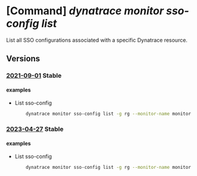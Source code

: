 # [Command] _dynatrace monitor sso-config list_

List all SSO configurations associated with a specific Dynatrace resource.

## Versions

### [2021-09-01](/Resources/mgmt-plane/L3N1YnNjcmlwdGlvbnMve30vcmVzb3VyY2Vncm91cHMve30vcHJvdmlkZXJzL2R5bmF0cmFjZS5vYnNlcnZhYmlsaXR5L21vbml0b3JzL3t9L3NpbmdsZXNpZ25vbmNvbmZpZ3VyYXRpb25z/2021-09-01.xml) **Stable**

<!-- mgmt-plane /subscriptions/{}/resourcegroups/{}/providers/dynatrace.observability/monitors/{}/singlesignonconfigurations 2021-09-01 -->

#### examples

- List sso-config
    ```bash
        dynatrace monitor sso-config list -g rg --monitor-name monitor
    ```

### [2023-04-27](/Resources/mgmt-plane/L3N1YnNjcmlwdGlvbnMve30vcmVzb3VyY2Vncm91cHMve30vcHJvdmlkZXJzL2R5bmF0cmFjZS5vYnNlcnZhYmlsaXR5L21vbml0b3JzL3t9L3NpbmdsZXNpZ25vbmNvbmZpZ3VyYXRpb25z/2023-04-27.xml) **Stable**

<!-- mgmt-plane /subscriptions/{}/resourcegroups/{}/providers/dynatrace.observability/monitors/{}/singlesignonconfigurations 2023-04-27 -->

#### examples

- List sso-config
    ```bash
        dynatrace monitor sso-config list -g rg --monitor-name monitor
    ```
